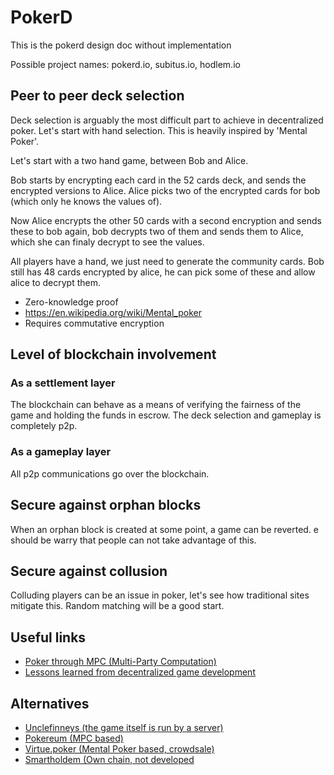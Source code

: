 # PokerD
This is the pokerd design doc without implementation

Possible project names: pokerd.io, subitus.io, hodlem.io

## Peer to peer deck selection
Deck selection is arguably the most difficult part to achieve in decentralized poker. Let's start with hand selection. This is heavily inspired by 'Mental Poker'.

Let's start with a two hand game, between Bob and Alice.

Bob starts by encrypting each card in the 52 cards deck, and sends the encrypted versions to Alice. Alice picks two of the encrypted cards for bob (which only he knows the values of).

Now Alice encrypts the other 50 cards with a second encryption and sends these to bob again, bob decrypts two of them and sends them to Alice, which she can finaly decrypt to see the values.

All players have a hand, we just need to generate the community cards. Bob still has 48 cards encrypted by alice, he can pick some of these and allow alice to decrypt them.

* Zero-knowledge proof
* https://en.wikipedia.org/wiki/Mental_poker
* Requires commutative encryption


## Level of blockchain involvement
### As a settlement layer
The blockchain can behave as a means of verifying the fairness of the game and holding the funds in escrow. The deck selection and gameplay is completely p2p.

### As a gameplay layer
All p2p communications go over the blockchain.

## Secure against orphan blocks
When an orphan block is created at some point, a game can be reverted.
e should be warry that people can not take advantage of this.

## Secure against collusion
Colluding players can be an issue in poker, let's see how traditional sites mitigate this. Random matching will be a good start.


## Useful links
* [Poker through MPC (Multi-Party Computation)](https://www.reddit.com/r/Bitcoin/comments/3xdoaf/how_to_use_bitcoin_to_play_decentralized_poker/)
* [Lessons learned from decentralized game development](https://medium.com/@graycoding/lessons-learned-from-making-a-chess-game-for-ethereum-6917c01178b6)


## Alternatives
* [Unclefinneys (the game itself is run by a server)](https://www.unclefinneys.com)
* [Pokereum (MPC based)](https://github.com/pokereum)
* [Virtue.poker (Mental Poker based, crowdsale)](https://virtue.poker/)
* [Smartholdem (Own chain, not developed](http://smartholdem.io)
